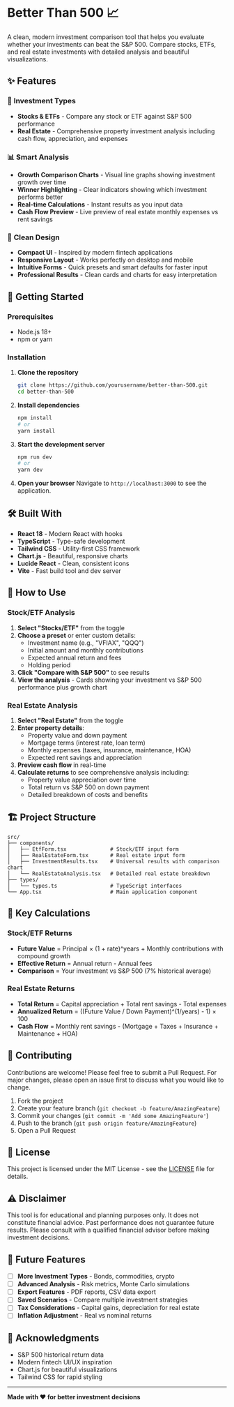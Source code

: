 # Better Than 500 📈

A clean, modern investment comparison tool that helps you evaluate whether your investments can beat the S&P 500. Compare stocks, ETFs, and real estate investments with detailed analysis and beautiful visualizations.

## ✨ Features

### 🎯 **Investment Types**

- **Stocks & ETFs** - Compare any stock or ETF against S&P 500 performance
- **Real Estate** - Comprehensive property investment analysis including cash flow, appreciation, and expenses

### 📊 **Smart Analysis**

- **Growth Comparison Charts** - Visual line graphs showing investment growth over time
- **Winner Highlighting** - Clear indicators showing which investment performs better
- **Real-time Calculations** - Instant results as you input data
- **Cash Flow Preview** - Live preview of real estate monthly expenses vs rent savings

### 🎨 **Clean Design**

- **Compact UI** - Inspired by modern fintech applications
- **Responsive Layout** - Works perfectly on desktop and mobile
- **Intuitive Forms** - Quick presets and smart defaults for faster input
- **Professional Results** - Clean cards and charts for easy interpretation

## 🚀 Getting Started

### Prerequisites

- Node.js 18+
- npm or yarn

### Installation

1. **Clone the repository**

   ```bash
   git clone https://github.com/yourusername/better-than-500.git
   cd better-than-500
   ```

2. **Install dependencies**

   ```bash
   npm install
   # or
   yarn install
   ```

3. **Start the development server**

   ```bash
   npm run dev
   # or
   yarn dev
   ```

4. **Open your browser**
   Navigate to `http://localhost:3000` to see the application.

## 🛠️ Built With

- **React 18** - Modern React with hooks
- **TypeScript** - Type-safe development
- **Tailwind CSS** - Utility-first CSS framework
- **Chart.js** - Beautiful, responsive charts
- **Lucide React** - Clean, consistent icons
- **Vite** - Fast build tool and dev server

## 📖 How to Use

### Stock/ETF Analysis

1. **Select "Stocks/ETF"** from the toggle
2. **Choose a preset** or enter custom details:
   - Investment name (e.g., "VFIAX", "QQQ")
   - Initial amount and monthly contributions
   - Expected annual return and fees
   - Holding period
3. **Click "Compare with S&P 500"** to see results
4. **View the analysis** - Cards showing your investment vs S&P 500 performance plus growth chart

### Real Estate Analysis

1. **Select "Real Estate"** from the toggle
2. **Enter property details**:
   - Property value and down payment
   - Mortgage terms (interest rate, loan term)
   - Monthly expenses (taxes, insurance, maintenance, HOA)
   - Expected rent savings and appreciation
3. **Preview cash flow** in real-time
4. **Calculate returns** to see comprehensive analysis including:
   - Property value appreciation over time
   - Total return vs S&P 500 on down payment
   - Detailed breakdown of costs and benefits

## 🏗️ Project Structure

```
src/
├── components/
│   ├── EtfForm.tsx              # Stock/ETF input form
│   ├── RealEstateForm.tsx       # Real estate input form
│   ├── InvestmentResults.tsx    # Universal results with comparison chart
│   └── RealEstateAnalysis.tsx   # Detailed real estate breakdown
├── types/
│   └── types.ts                 # TypeScript interfaces
└── App.tsx                      # Main application component
```

## 🎯 Key Calculations

### Stock/ETF Returns

- **Future Value** = Principal × (1 + rate)^years + Monthly contributions with compound growth
- **Effective Return** = Annual return - Annual fees
- **Comparison** = Your investment vs S&P 500 (7% historical average)

### Real Estate Returns

- **Total Return** = Capital appreciation + Total rent savings - Total expenses
- **Annualized Return** = ((Future Value / Down Payment)^(1/years) - 1) × 100
- **Cash Flow** = Monthly rent savings - (Mortgage + Taxes + Insurance + Maintenance + HOA)

## 🤝 Contributing

Contributions are welcome! Please feel free to submit a Pull Request. For major changes, please open an issue first to discuss what you would like to change.

1. Fork the project
2. Create your feature branch (`git checkout -b feature/AmazingFeature`)
3. Commit your changes (`git commit -m 'Add some AmazingFeature'`)
4. Push to the branch (`git push origin feature/AmazingFeature`)
5. Open a Pull Request

## 📝 License

This project is licensed under the MIT License - see the [LICENSE](LICENSE) file for details.

## ⚠️ Disclaimer

This tool is for educational and planning purposes only. It does not constitute financial advice. Past performance does not guarantee future results. Please consult with a qualified financial advisor before making investment decisions.

## 🔮 Future Features

- [ ] **More Investment Types** - Bonds, commodities, crypto
- [ ] **Advanced Analysis** - Risk metrics, Monte Carlo simulations
- [ ] **Export Features** - PDF reports, CSV data export
- [ ] **Saved Scenarios** - Compare multiple investment strategies
- [ ] **Tax Considerations** - Capital gains, depreciation for real estate
- [ ] **Inflation Adjustment** - Real vs nominal returns

## 🙏 Acknowledgments

- S&P 500 historical return data
- Modern fintech UI/UX inspiration
- Chart.js for beautiful visualizations
- Tailwind CSS for rapid styling

---

**Made with ❤️ for better investment decisions**
